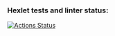 ### Hexlet tests and linter status:
[![Actions Status](https://github.com/NevermoreKatana/python-project-49/workflows/hexlet-check/badge.svg)](https://github.com/NevermoreKatana/python-project-49/actions)